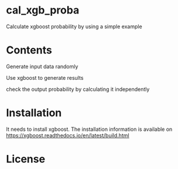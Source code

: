 # cal_xgb_proba
Calculate xgboost probability by using a simple example

# Contents

Generate input data randomly

Use xgboost to generate results

check the output probability by calculating it independently


# Installation

It needs to install xgboost. The installation information is available on https://xgboost.readthedocs.io/en/latest/build.html

# License
